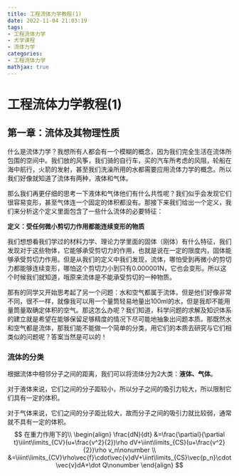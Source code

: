 ```yaml
---
title: 工程流体力学教程(1)
date: 2022-11-04 21:03:19
tags:
- 工程流体力学
- 大学课程
- 流体力学
categories:
- 工程流体力学
mathjax: true 
---
```


# 工程流体力学教程(1)

<!--more-->

## 第一章：流体及其物理性质

​	什么是流体力学？我想所有人都会有一个模糊的概念，因为我们完全生活在流体所包围的空间中。我们放的风筝，我们骑的自行车，买的汽车所考虑的风阻，轮船在海中航行，火箭的发射，甚至我们洗澡所用的水都需要应用流体力学的概念。所以我们好像就知道了流体有两种，液体和气体。

​	那么我们再更仔细的思考一下液体和气体他们有什么共性呢？我们似乎会发现它们很容易变形，甚至气体连一个固定的体积都没有。那接下来我们给出一个定义，我们来分析这个定义里面包含了一些什么流体的必要特征：

**定义：受任何微小剪切力作用都能连续变形的物质**

​	我们想想看我们学过的材料力学、理论力学里面的固体（刚体）有什么特征，我们发现对于这些物体，它能够承受剪切力的作用，也就是说在一定的限度内，固体能够承受剪切力作用。但是从我们的定义中我们发现，流体，哪怕受到再微小的剪切力都能够连续变形，哪怕这个剪切力小到只有0.000001N，它也会变形。所以这个时候我们就知道，哦原来流体是不能承受剪切的一种物质。

​	那有的同学又开始思考起了另一个问题：水和空气都属于流体，但是他们好像非常不同，很不一样，就像我可以用一个量筒轻易地量出100ml的水，但是我却不能用量筒量取确定体积的空气。那这怎么办呢？我们知道，科学问题的求解及知识体系的建立就是希望在能够保留足够精度的情况下尽可能地抽象出问题本质。那既然水和空气都是流体，那我们能不能做一个简单的分类，用它们的本质去研究与它们相类似的问题呢？答案当然是可以的！

### 流体的分类

​	根据流体中相邻分子之间的距离，我们可以将流体分为2大类：**液体、气体**。

​	对于液体来说，它们之间的分子距较小，所以分子之间的吸引力较大，所以限制它们具有一定的体积。

​	对于气体来说，它们之间的分子距比较大，故而分子之间的吸引力就比较弱，通常就不具有一定的体积。
$$
在重力作用下的\\
\begin{align}
\frac{dN}{dt}
&=\frac{\partial}{\partial t}\iiint\limits_{CV}(u+\frac{v^2}{2})\rho dV+\iint\limits_{CS}(u+\frac{v^2}{2})\rho v_n\nonumber \\
&=\iiint\limits_{CV}\rho\vec{f}\cdot\vec{v}dV+\iint\limits_{CS}\vec{p_n}\cdot\vec{v}dA+\dot Q\nonumber
\end{align}
$$
